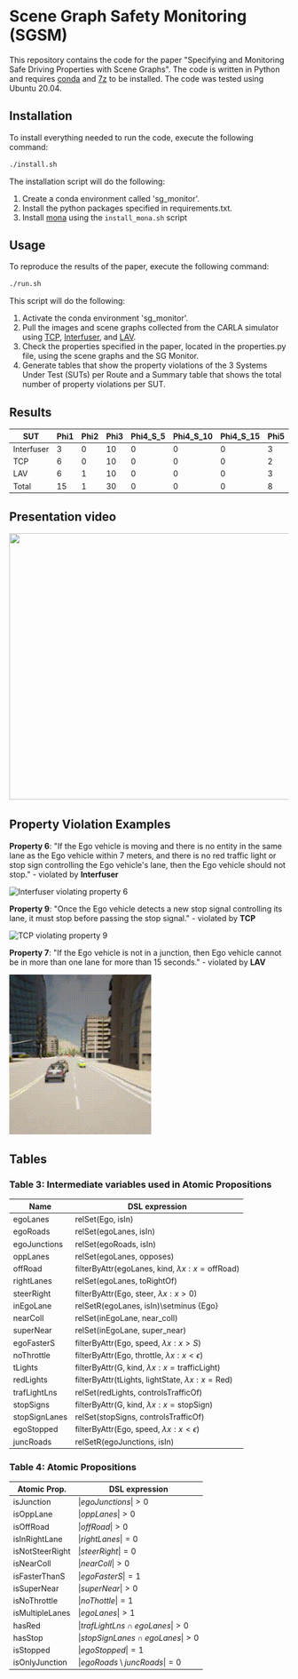 # Scene Graph Safety Monitoring (SGSM)

This repository contains the code for the paper "Specifying and Monitoring Safe Driving Properties with Scene Graphs". The code is written in Python and requires [conda](https://docs.anaconda.com/free/anaconda/install/linux/) and [7z](https://www.7-zip.org/download.html) to be installed. The code was tested using Ubuntu 20.04.

## Installation
To install everything needed to run the code, execute the following command:
```bash
./install.sh
```
The installation script will do the following:
1) Create a conda environment called 'sg_monitor'.
2) Install the python packages specified in requirements.txt.
3) Install [mona](https://www.brics.dk/mona/) using the `install_mona.sh` script

## Usage
To reproduce the results of the paper, execute the following command:
```bash
./run.sh
```
This script will do the following:
1) Activate the conda environment 'sg_monitor'.
2) Pull the images and scene graphs collected from the CARLA simulator using [TCP](https://github.com/OpenDriveLab/TCP), [Interfuser](https://github.com/opendilab/InterFuser?tab=readme-ov-file), and [LAV](https://github.com/dotchen/LAV).
3) Check the properties specified in the paper, located in the properties.py file, using the scene graphs and the SG Monitor.
4) Generate tables that show the property violations of the 3 Systems Under Test (SUTs) per Route and a Summary table that shows the total number of property violations per SUT.

## Results
| SUT             | Phi1 | Phi2 | Phi3 | Phi4_S_5 | Phi4_S_10 | Phi4_S_15 | Phi5 | Phi6 | Phi7_T_5 | Phi7_T_10 | Phi7_T_15 | Phi8_T_5 | Phi8_T_10 | Phi8_T_15 | Phi9 | Total |
|-----------------|------|------|------|----------|-----------|-----------|------|------|----------|-----------|-----------|----------|-----------|-----------|------|-------|
| Interfuser      | 3    | 0    | 10   | 0        | 0         | 0         | 3    | 9    | 10       | 5         | 5         | 10       | 5         | 5         | 7    | 72.0  |
| TCP             | 6    | 0    | 10   | 0        | 0         | 0         | 2    | 6    | 5        | 3         | 3         | 8        | 0         | 0         | 8    | 51.0  |
| LAV             | 6    | 1    | 10   | 0        | 0         | 0         | 3    | 2    | 8        | 6         | 5         | 10       | 6         | 1         | 7    | 65.0  |
| Total           | 15   | 1    | 30   | 0        | 0         | 0         | 8    | 17   | 23       | 14        | 13        | 28       | 11        | 6         | 22   | 188.0 |

## Presentation video
[<img src="https://img.youtube.com/vi/rLPEFzgEM-o/hqdefault.jpg" width="600" height="480"
/>](https://www.youtube.com/embed/rLPEFzgEM-o)

## Property Violation Examples

**Property 6**: "If the Ego vehicle is moving and there is no entity in the same lane as the Ego vehicle within 7 meters, and there is no red traffic light or stop sign controlling the Ego vehicle's lane, then the Ego vehicle should not stop."​ - violated by **Interfuser**

![Interfuser violating property 6](interfuser.gif)

**Property 9**: "Once the Ego vehicle detects a new stop signal controlling its lane, it must stop before passing the stop signal."​  - violated by **TCP**

![TCP violating property 9](tcp.gif)

**Property 7**: "If the Ego vehicle is not in a junction, then Ego vehicle cannot be in more than one lane for more than 15 seconds."​ - violated by **LAV**

![LAV violating property 7](lav.gif)

## Tables

### Table 3: Intermediate variables used in Atomic Propositions 
| Name           | DSL expression                                                           |
|----------------|--------------------------------------------------------------------------|
| egoLanes       | relSet(Ego, isIn)                                                       |
| egoRoads       | relSet(egoLanes, isIn)                                                  |
| egoJunctions   | relSet(egoRoads, isIn)                                                  |
| oppLanes       | relSet(egoLanes, opposes)                                               |
| offRoad        | filterByAttr(egoLanes, kind, $\lambda x : x = \text{offRoad}$)          |
| rightLanes     | relSet(egoLanes, toRightOf)                                             |
| steerRight     | filterByAttr(Ego, steer, $\lambda x : x > 0$)                           |
| inEgoLane      | relSetR(egoLanes, isIn)\setminus \{Ego\}                                |
| nearColl       | relSet(inEgoLane, near_coll)                                            |
| superNear      | relSet(inEgoLane, super_near)                                           |
| egoFasterS     | filterByAttr(Ego, speed, $\lambda x : x > S$)                           |
| noThrottle     | filterByAttr(Ego, throttle, $\lambda x:x<\epsilon$)                     |
| tLights        | filterByAttr(G, kind, $\lambda x : x =\text{trafficLight}$)             |
| redLights      | filterByAttr(tLights, lightState, $\lambda x:x=\text{Red}$)             |
| trafLightLns   | relSet(redLights, controlsTrafficOf)                                     |
| stopSigns      | filterByAttr(G, kind, $\lambda x : x =\text{stopSign}$)                  |
| stopSignLanes  | relSet(stopSigns, controlsTrafficOf)                                     |
| egoStopped     | filterByAttr(Ego, speed, $\lambda x:x<\epsilon$)                         |
| juncRoads      | relSetR(egoJunctions, isIn)                                             |

### Table 4: Atomic Propositions
| Atomic Prop.     | DSL expression                                      |
|------------------|-----------------------------------------------------|
| isJunction       | $\|egoJunctions\|>0$                                 |
| isOppLane        | $\|oppLanes\|>0$                                     |
| isOffRoad        | $\|offRoad\|>0$                                      |
| isInRightLane    | $\|rightLanes\|=0$                                    |
| isNotSteerRight | $\|steerRight\|=0$                                    |
| isNearColl       | $\|nearColl\|>0$                                     |
| isFasterThanS    | $\|egoFasterS\|=1$                                    |
| isSuperNear      | $\|superNear\|>0$                                    |
| isNoThrottle     | $\|noThottle\|=1$                                    |
| isMultipleLanes  | $\|egoLanes\|>1$                                     |
| hasRed           | $\|trafLightLns \cap egoLanes\|>0$                    |
| hasStop          | $\|stopSignLanes \cap egoLanes\|>0$                   |
| isStopped        | $\|egoStopped\|=1$                                    |
| isOnlyJunction   | $\|egoRoads \setminus juncRoads\|=0$                  |
